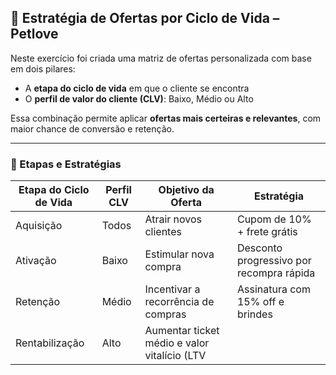 ## 🎯 Estratégia de Ofertas por Ciclo de Vida – Petlove

Neste exercício foi criada uma matriz de ofertas personalizada com base em dois pilares:

- A **etapa do ciclo de vida** em que o cliente se encontra
- O **perfil de valor do cliente (CLV)**: Baixo, Médio ou Alto

Essa combinação permite aplicar **ofertas mais certeiras e relevantes**, com maior chance de conversão e retenção.

---

### 🧭 Etapas e Estratégias

| Etapa do Ciclo de Vida | Perfil CLV       | Objetivo da Oferta                             | Estratégia |
|------------------------|------------------|------------------------------------------------|------------|
| Aquisição              | Todos            | Atrair novos clientes                          | Cupom de 10% + frete grátis |
| Ativação               | Baixo            | Estimular nova compra                          | Desconto progressivo por recompra rápida |
| Retenção               | Médio            | Incentivar a recorrência de compras            | Assinatura com 15% off e brindes |
| Rentabilização         | Alto             | Aumentar ticket médio e valor vitalício (LTV
